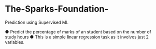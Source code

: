 # The-Sparks-Foundation-
Prediction using Supervised ML

● Predict the percentage of marks of an student based on the number of
study hours
● This is a simple linear regression task as it involves just 2 variables.
